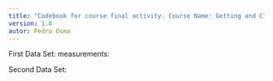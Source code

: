 ```yaml
---
title: "Codebook for course final activity. Course Name: Getting and Cleaning Data"
version: 1.0
autor: Pedro Osma
---
```


First Data Set:
measurements:


Second Data Set:
